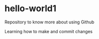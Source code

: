 # hello-world1
Repository to know more about using Github 

Learning how to make and commit changes 
